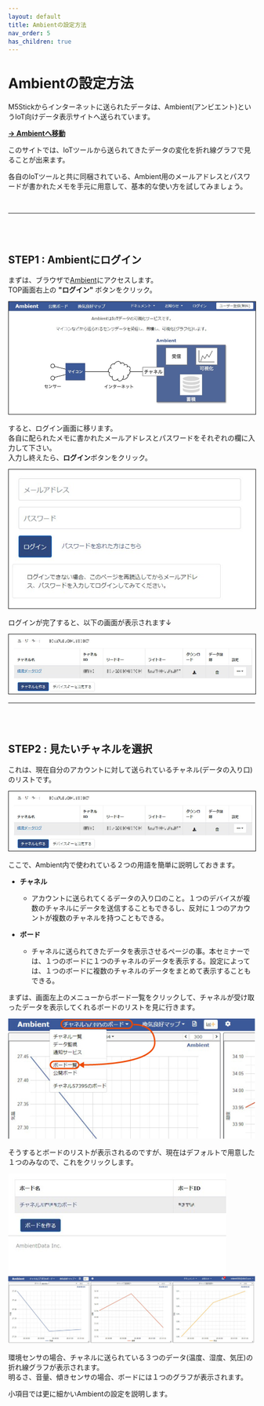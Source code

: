 ```yaml
---
layout: default
title: Ambientの設定方法
nav_order: 5
has_children: true
---
```


# Ambientの設定方法
M5Stickからインターネットに送られたデータは、Ambient(アンビエント)というIoT向けデータ表示サイトへ送られています。

**[→ Ambientへ移動](https://ambidata.io/)**

このサイトでは、IoTツールから送られてきたデータの変化を折れ線グラフで見ることが出来ます。

各自のIoTツールと共に同梱されている、Ambient用のメールアドレスとパスワードが書かれたメモを手元に用意して、基本的な使い方を試してみましょう。

<br>

---

<br><br>

## STEP1 : Ambientにログイン

まずは、ブラウザで[Ambient](https://ambidata.io/)にアクセスします。<br>TOP画面右上の **"ログイン"** ボタンをクリック。

<img src="images\ambient_001.jpg" alt="hi" class="inline" border="1"/>

すると、ログイン画面に移リます。<br>各自に配られたメモに書かれたメールアドレスとパスワードをそれぞれの欄に入力して下さい。<br>入力し終えたら、**ログイン**ボタンをクリック。

<img src="images\ambient_002.jpg" alt="hi" class="inline" border="1"/>


ログインが完了すると、以下の画面が表示されます↓


<img src="images\ambient_003.jpg" alt="hi" class="inline" border="1"/>

<br>

---

<br><br>

## STEP2 : 見たいチャネルを選択

これは、現在自分のアカウントに対して送られているチャネル(データの入り口)のリストです。

<img src="images\ambient_003.jpg" alt="hi" class="inline" border="1"/>

ここで、Ambient内で使われている２つの用語を簡単に説明しておきます。


- **チャネル**
  - アカウントに送られてくるデータの入り口のこと。１つのデバイスが複数のチャネルにデータを送信することもできるし、反対に１つのアカウントが複数のチャネルを持つこともできる。

- **ボード**
  - チャネルに送られてきたデータを表示させるページの事。本セミナーでは、１つのボードに１つのチャネルのデータを表示する。設定によっては、１つのボードに複数のチャネルのデータをまとめて表示することもできる。

まずは、画面左上のメニューからボード一覧をクリックして、チャネルが受け取ったデータを表示してくれるボードのリストを見に行きます。

<img src="images\ambient_008.jpg" alt="hi" class="inline"/>

<br>

そうするとボードのリストが表示されるのですが、現在はデフォルトで用意した１つのみなので、これをクリックします。

<img src="images\ambient_020.jpg" alt="hi" class="inline"/>

<br>

<img src="images\ambient_004.jpg" alt="hi" class="inline"/>

<br>

環境センサの場合、チャネルに送られている３つのデータ(温度、湿度、気圧)の折れ線グラフが表示されます。<br>
明るさ、音量、傾きセンサの場合、ボードには１つのグラフが表示されます。

小項目では更に細かいAmbientの設定を説明します。